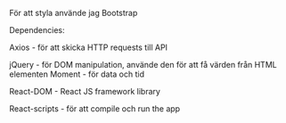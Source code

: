 För att styla använde jag Bootstrap


Dependencies:


Axios - för att skicka HTTP requests till API


jQuery - för DOM manipulation, använde den för att få värden från HTML elementen
Moment - för data och tid


React-DOM - React JS framework library


React-scripts - för att compile och run the app
